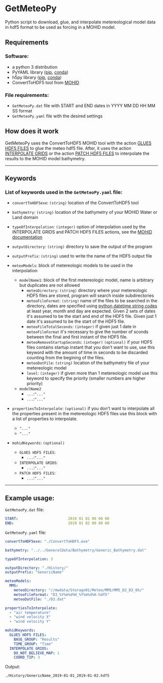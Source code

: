 # GetMeteoPy
Python script to download, glue, and interpolate metereological model data in hdf5 format to be used as forcing in a MOHID model.


## Requirements
### Software:
- a python 3 distribution
- PyYAML library ([pip](https://pypi.org/project/PyYAML/), [conda](https://anaconda.org/conda-forge/pyyaml))
- h5py library ([pip](https://pypi.org/project/h5py/), [conda](https://anaconda.org/conda-forge/h5py))
- ConvertToHDF5 tool from [MOHID](https://github.com/Mohid-Water-Modelling-System/Mohid)

### File requirements:
- `GetMeteoPy.dat` file with START and END dates in YYYY MM DD HH MM SS format
- `GetMeteoPy.yaml` file with the desired settings

## How does it work
GetMeteoPy uses the ConvertToHDF5 MOHID tool with the action [GLUES HDF5 FILES](http://wiki.mohid.com/index.php?title=ConvertToHDF5#GLUES_HDF5_FILES) to glue the meteo hdf5 file. After, it uses the action [INTERPOLATE GRIDS](http://wiki.mohid.com/index.php?title=ConvertToHDF5#INTERPOLATE_GRIDS) or the action [PATCH HDF5 FILES](http://wiki.mohid.com/index.php?title=ConvertToHDF5#PATCH_HDF5_FILES) to interpolate the results to the MOHID model bathymetry.

---

## Keywords
### List of keywords used in the `GetMeteoPy.yaml` file:
- `convertToHDF5exe`: `(string)` location of the ConvertToHDF5 tool
- `bathymetry`: `(string)` location of the bathymetry of your MOHID Water or Land domain
- `typeOfInterpolation`: `(integer)` option of interpolation used by the INTERPOLATE GRIDS and PATCH HDF5 FILES actions, see the [MOHID documentation](http://wiki.mohid.com/index.php?title=ConvertToHDF5#INTERPOLATE_GRIDS)
- `outputDirectory`: `(string)` directory to save the output of the program
- `outputPrefix`: `(string)` used to write the name of the HDF5 output file

- `meteoModels`: block of metereologic models to be used in the interpolation
  - `modelName1`: block of the first metereologic model, name is arbitrary but duplicates are not allowed
    - `meteoDirectory`: `(string)` directory where your metereologic HDF5 files are stored, program will search inside subdirectories
    - `meteoFileFormat`: `(string)` name of the files to be searched in the directory, dates are specified using [python datetime string codes](https://docs.python.org/3/library/datetime.html#strftime-and-strptime-format-codes) at least year, month and day are expected. Given 2 sets of dates it's assumed to be the start and end of the HDF5 file. Given just 1 date it's assumed to be the start of the HDF5 file.
    - `meteoFileTotalSeconds`: `(integer)` if given just 1 date in `meteoFileFormat` it's necessary to give the number of sconds between the final and first instant of the HDF5 file.
    - `meteoRemoveStartupSeconds`: `(integer)` `(optional)` if your HDF5 files contains startup instant that you don't want to use, use this keyword with the amount of time in seconds to be discarded counting from the begining of the files.
    - `meteoDatFile`: `(string)` location of the bathymetry file of your metereologic model
    - `level`: `(integer)` if given more than 1 metereologic model use this keyword to specify the priority (smaller numbers are higher priority)
  - `modelName2`
    - `...`:`"..."`
    - `...`:`"..."`
- `propertiesToInterpolate`: `(optional)` if you don't want to interpolate all the properties present in the metereologic HDF5 files use this block with a list of properties to interpolate.
  - `"..."`
  - `"..."`
- `mohidKeywords`: `(optional)`
  - `GLUES HDF5 FILES`:
    - `...`:`"..."`
  - `INTERPOLATE GRIDS`:
    - `...`:`"..."`
  - `PATCH HDF5 FILES`:
    - `...`:`"..."`

---
## Example usage:
`GetMeteoPy.dat` file:
```yaml
START:                       2019 01 01 00 00 00
END:                         2019 01 02 00 00 00
```

`GetMeteoPy.yaml` file:
```yaml
convertToHDF5exe: "./ConvertToHDF5.exe"

bathymetry: "../../GeneralData/Bathymetry/Generic_Bathymetry.dat"

typeOfInterpolation: 3

outputDirectory: "./History/"
outputPrefix: "GenericName"

meteoModels:
  MM5:
    meteoDirectory: "//mwdata/Storage01/Meteo/MM5/MM5_D2_D3_6h/"
    meteoFileFormat: "D3_%Y%m%d%H_%Y%m%d%H.hdf5"
    meteoDatFile: "./D3.dat"

propertiesToInterpolate:
  - "air temperature"
  - "wind velocity X"
  - "wind velocity Y"

mohidKeywords:
  GLUES HDF5 FILES:
    BASE_GROUP: "Results"
    TIME_GROUP: "Time"
  INTERPOLATE GRIDS:
    DO_NOT_BELIEVE_MAP: 1
    COORD_TIP: 3
```

Output:

`./History/GenericName_2019-01-01_2019-01-02.hdf5`
